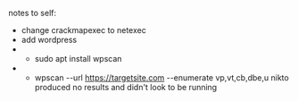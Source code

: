 notes to self:
- change crackmapexec to netexec
- add wordpress
-   - sudo apt install wpscan
-   - wpscan --url https://targetsite.com --enumerate vp,vt,cb,dbe,u
nikto produced no results and didn't look to be running
